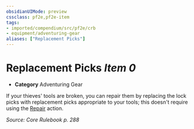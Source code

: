```yaml
---
obsidianUIMode: preview
cssclass: pf2e,pf2e-item
tags:
- imported/compendium/src/pf2e/crb
- equipment/adventuring-gear
aliases: ["Replacement Picks"]
---
```

# Replacement Picks *Item 0*  

- **Category** Adventuring Gear

If your thieves' tools are broken, you can repair them by replacing the lock picks with replacement picks appropriate to your tools; this doesn't require using the [Repair](repair.md) action.

*Source: Core Rulebook p. 288*